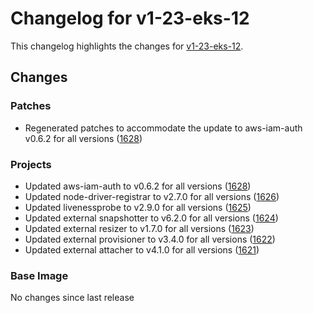 # Changelog for v1-23-eks-12

This changelog highlights the changes for [v1-23-eks-12](https://github.com/aws/eks-distro/tree/v1-23-eks-12).

## Changes

### Patches
* Regenerated patches to accommodate the update to aws-iam-auth v0.6.2 for all versions ([1628](https://github.com/aws/eks-distro/pull/1628))

### Projects
* Updated aws-iam-auth to v0.6.2 for all versions ([1628](https://github.com/aws/eks-distro/pull/1628))
* Updated node-driver-registrar to v2.7.0 for all versions ([1626](https://github.com/aws/eks-distro/pull/1626))
* Updated livenessprobe to v2.9.0 for all versions ([1625](https://github.com/aws/eks-distro/pull/1625))
* Updated external snapshotter to v6.2.0 for all versions ([1624](https://github.com/aws/eks-distro/pull/1624))
* Updated external resizer to v1.7.0 for all versions ([1623](https://github.com/aws/eks-distro/pull/1623))
* Updated external provisioner to v3.4.0 for all versions ([1622](https://github.com/aws/eks-distro/pull/1622))
* Updated external attacher to v4.1.0 for all versions ([1621](https://github.com/aws/eks-distro/pull/1621))

### Base Image
No changes since last release

